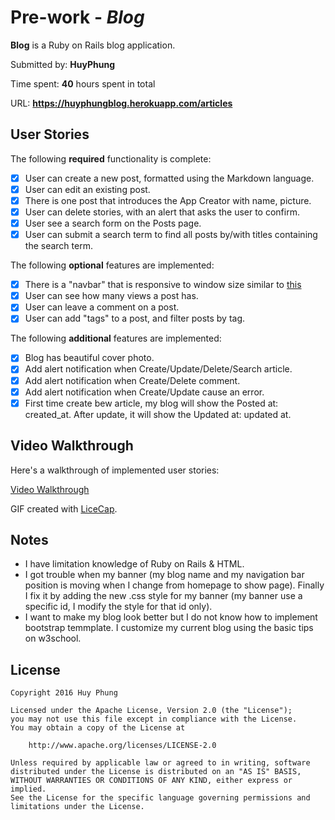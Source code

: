 # Pre-work - *Blog*

**Blog** is a Ruby on Rails blog application.

Submitted by: **HuyPhung**

Time spent: **40** hours spent in total

URL: **https://huyphungblog.herokuapp.com/articles**

## User Stories

The following **required** functionality is complete:

* [x] User can create a new post, formatted using the Markdown language.
* [x] User can edit an existing post.
* [x] There is one post that introduces the App Creator with name, picture.
* [x] User can delete stories, with an alert that asks the user to confirm.
* [x] User see a search form on the Posts page.
* [x] User can submit a search term to find all posts by/with titles containing the search term.

The following **optional** features are implemented:
* [x] There is a "navbar" that is responsive to window size similar to [this](http://v4-alpha.getbootstrap.com/examples/navbar/) 
* [x] User can see how many views a post has. 
* [x] User can leave a comment on a post.
* [x] User can add "tags" to a post, and filter posts by tag. 

The following **additional** features are implemented:

* [x] Blog has beautiful cover photo.
* [x] Add alert notification when Create/Update/Delete/Search article.
* [x] Add alert notification when Create/Delete comment.
* [x] Add alert notification when Create/Update cause an error.
* [x] First time create bew article, my blog will show the Posted at: created_at. After update, it will show the Updated at: updated at.

## Video Walkthrough 

Here's a walkthrough of implemented user stories:

[Video Walkthrough](http://i.imgur.com/eQaLuLV.gif)

GIF created with [LiceCap](http://www.cockos.com/licecap/).

## Notes

- I have limitation knowledge of Ruby on Rails & HTML.
- I got trouble when my banner (my blog name and my navigation bar position is moving when I change from homepage to show page).
  Finally I fix it by adding the new .css style for my banner (my banner use a specific id, I modify the style for that id only).
- I want to make my blog look better but I do not know how to implement bootstrap temmplate. I customize my current blog
  using the basic tips on w3school.

## License

    Copyright 2016 Huy Phung

    Licensed under the Apache License, Version 2.0 (the "License");
    you may not use this file except in compliance with the License.
    You may obtain a copy of the License at

        http://www.apache.org/licenses/LICENSE-2.0

    Unless required by applicable law or agreed to in writing, software
    distributed under the License is distributed on an "AS IS" BASIS,
    WITHOUT WARRANTIES OR CONDITIONS OF ANY KIND, either express or implied.
    See the License for the specific language governing permissions and
    limitations under the License.
